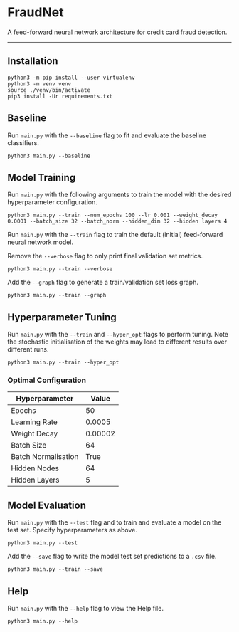 # FraudNet

A feed-forward neural network architecture for credit card fraud detection.

---

## Installation
```
python3 -m pip install --user virtualenv
python3 -m venv venv
source ./venv/bin/activate
pip3 install -Ur requirements.txt
```
## Baseline
Run `main.py` with the `--baseline` flag to fit and evaluate the baseline classifiers.
```
python3 main.py --baseline
```

## Model Training

Run `main.py` with the following arguments to train the model with the desired hyperparameter configuration.
```
python3 main.py --train --num_epochs 100 --lr 0.001 --weight_decay 0.0001 --batch_size 32 --batch_norm --hidden_dim 32 --hidden layers 4
```

Run `main.py` with the `--train` flag to train the default (initial) feed-forward neural network model. 

Remove the `--verbose` flag to only print final validation set metrics. 

```
python3 main.py --train --verbose
```

Add the `--graph` flag to generate a train/validation set loss graph.

```
python3 main.py --train --graph
```

## Hyperparameter Tuning

Run `main.py` with the `--train` and `--hyper_opt` flags to perform tuning. Note the stochastic initialisation of the weights may lead to different results over different runs.  

```
python3 main.py --train --hyper_opt
```

### Optimal Configuration
| Hyperparameter      | Value   |
|---------------------|---------|
| Epochs              | 50      |
| Learning Rate       | 0.0005  |
| Weight Decay        | 0.00002 |
| Batch Size          | 64      |
| Batch Normalisation | True    |
| Hidden Nodes        | 64      |
| Hidden Layers       | 5       |

## Model Evaluation

Run `main.py` with the `--test` flag and to train and evaluate a model on the test set. Specify hyperparameters as above.

```
python3 main.py --test
```

Add the `--save` flag to write the model test set predictions to a `.csv` file.

```
python3 main.py --train --save
```


## Help

Run `main.py` with the `--help` flag to view the Help file.

```
python3 main.py --help
```